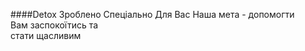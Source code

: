 ####Detox
Зроблено Спеціально Для Вас
Наша мета - допомогти<br>Вам заспокоїтись та<br>стати щасливим
